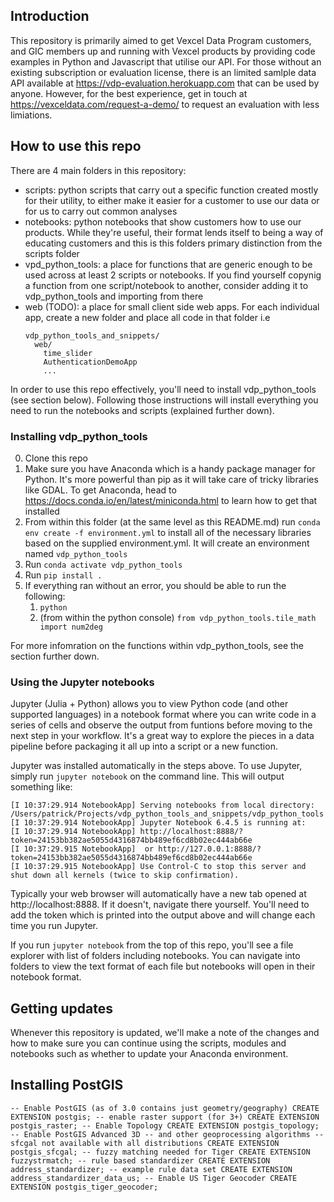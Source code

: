 ## Introduction

This repository is primarily aimed to get Vexcel Data Program customers, and GIC members up and running with Vexcel products by providing code examples in Python and Javascript that utilise our API. For those without an existing subscription or evaluation license, there is an limited samlple data API available at https://vdp-evaluation.herokuapp.com that can be used by anyone. However, for the best experience, get in touch at https://vexceldata.com/request-a-demo/ to request an evaluation with less limiations.

## How to use this repo

There are 4 main folders in this repository:
- scripts: python scripts that carry out a specific function created mostly for their utility, to either make it easier for a customer to use our data or for us to carry out common analyses
- notebooks: python notebooks that show customers how to use our products. While they're useful, their format lends itself to being a way of educating customers and this is this folders primary distinction from the scripts folder
- vpd_python_tools: a place for functions that are generic enough to be used across at least 2 scripts or notebooks. If you find yourself copynig a function from one script/notebook to another, consider adding it to vdp_python_tools and importing from there
- web (TODO): a place for small client side web apps. For each individual app, create a new folder and place all code in that folder i.e
    ```
    vdp_python_tools_and_snippets/
      web/
        time_slider
        AuthenticationDemoApp
        ...
    ```

In order to use this repo effectively, you'll need to install vdp_python_tools (see section below). Following those instructions will install everything you need to run the notebooks and scripts (explained further down).

### Installing vdp_python_tools

0. Clone this repo
1. Make sure you have Anaconda which is a handy package manager for Python. It's more powerful than pip as it will take care of tricky libraries like GDAL. To get Anaconda, head to https://docs.conda.io/en/latest/miniconda.html to learn how to get that installed
2. From within this folder (at the same level as this README.md) run `conda env create -f environment.yml` to install all of the necessary libraries based on the supplied environment.yml. It will create an environment named `vdp_python_tools`
3. Run `conda activate vdp_python_tools`
4. Run `pip install .`
5. If everything ran without an error, you should be able to run the following:
   1. `python`
   2. (from within the python console) `from vdp_python_tools.tile_math import num2deg`

For more infomration on the functions within vdp_python_tools, see the section further down.

### Using the Jupyter notebooks

Jupyter (Julia + Python) allows you to view Python code (and other supported languages) in a notebook format where you can write code in a series of cells and observe the output from funtions before moving to the next step in your workflow. It's a great way to explore the pieces in a data pipeline before packaging it all up into a script or a new function.

Jupyter was installed automatically in the steps above. To use Jupyter, simply run `jupyter notebook` on the command line. This will output something like:
```
[I 10:37:29.914 NotebookApp] Serving notebooks from local directory: /Users/patrick/Projects/vdp_python_tools_and_snippets/vdp_python_tools
[I 10:37:29.914 NotebookApp] Jupyter Notebook 6.4.5 is running at:
[I 10:37:29.914 NotebookApp] http://localhost:8888/?token=24153bb382ae5055d4316874bb489ef6cd8b02ec444ab66e
[I 10:37:29.915 NotebookApp]  or http://127.0.0.1:8888/?token=24153bb382ae5055d4316874bb489ef6cd8b02ec444ab66e
[I 10:37:29.915 NotebookApp] Use Control-C to stop this server and shut down all kernels (twice to skip confirmation).
```
Typically your web browser will automatically have a new tab opened at http://localhost:8888. If it doesn't, navigate there yourself. You'll need to add the token which is printed into the output above and will change each time you run Jupyter.

If you run `jupyter notebook` from the top of this repo, you'll see a file explorer with list of folders including notebooks. You can navigate into folders to view the text format of each file but notebooks will open in their notebook format.


## Getting updates

Whenever this repository is updated, we'll make a note of the changes and how to make sure you can continue using the scripts, modules and notebooks such as whether to update your Anaconda environment. 

## Installing PostGIS

`
-- Enable PostGIS (as of 3.0 contains just geometry/geography)
CREATE EXTENSION postgis;
-- enable raster support (for 3+)
CREATE EXTENSION postgis_raster;
-- Enable Topology
CREATE EXTENSION postgis_topology;
-- Enable PostGIS Advanced 3D
-- and other geoprocessing algorithms
-- sfcgal not available with all distributions
CREATE EXTENSION postgis_sfcgal;
-- fuzzy matching needed for Tiger
CREATE EXTENSION fuzzystrmatch;
-- rule based standardizer
CREATE EXTENSION address_standardizer;
-- example rule data set
CREATE EXTENSION address_standardizer_data_us;
-- Enable US Tiger Geocoder
CREATE EXTENSION postgis_tiger_geocoder;
`
